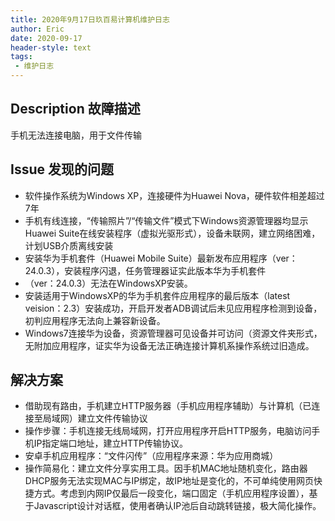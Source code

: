 ```yaml
---
title: 2020年9月17日玖百易计算机维护日志
author: Eric
date: 2020-09-17
header-style: text
tags:
 - 维护日志
---
```


## Description 故障描述

手机无法连接电脑，用于文件传输

## Issue 发现的问题

- 软件操作系统为Windows XP，连接硬件为Huawei Nova，硬件软件相差超过7年
- 手机有线连接，“传输照片”/“传输文件”模式下Windows资源管理器均显示Huawei Suite在线安装程序（虚拟光驱形式），设备未联网，建立网络困难，计划USB介质离线安装
- 安装华为手机套件（Huawei Mobile Suite）最新发布应用程序（ver：24.0.3），安装程序闪退，任务管理器证实此版本华为手机套件
- （ver：24.0.3）无法在WindowsXP安装。
- 安装适用于WindowsXP的华为手机套件应用程序的最后版本（latest veision：2.3）安装成功，开启开发者ADB调试后未见应用程序检测到设备，初判应用程序无法向上兼容新设备。
- Windows7连接华为设备，资源管理器可见设备并可访问（资源文件夹形式，无附加应用程序，证实华为设备无法正确连接计算机系操作系统过旧造成。



## 解决方案

- 借助现有路由，手机建立HTTP服务器（手机应用程序辅助）与计算机（已连接至局域网）建立文件传输协议
- 操作步骤：手机连接无线局域网，打开应用程序开启HTTP服务，电脑访问手机IP指定端口地址，建立HTTP传输协议。
- 安卓手机应用程序：“文件闪传”（应用程序来源：华为应用商城）
- 操作简易化：建立文件分享实用工具。因手机MAC地址随机变化，路由器DHCP服务无法实现MAC与IP绑定，故IP地址是变化的，不可单纯使用网页快捷方式。考虑到内网IP仅最后一段变化，端口固定（手机应用程序设置），基于Javascript设计对话框，使用者确认IP池后自动跳转链接，极大简化操作。

